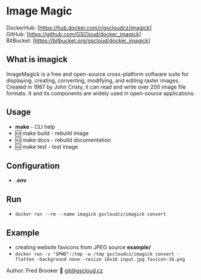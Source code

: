 # Image Magic

DockerHub: [https://hub.docker.com/r/gscloudcz/imagick]  
GitHub: [https://github.com/GSCloud/docker_imagick]  
BitBucket: [https://bitbucket.org/gscloud/docker_imagick]

## What is imagick

ImageMagick is a free and open-source cross-platform software suite for displaying, creating, converting, modifying, and editing raster images. Created in 1987 by John Cristy, it can read and write over 200 image file formats. It and its components are widely used in open-source applications.

## Usage

* **make** - CLI help
* 🆘 make build - rebuild image
* 🆘 make docs - rebuild documentation
* 🆘 make test - test image

## Configuration

* **.env**

## Run

* `docker run --rm --name imagick gscloudcz/imagick convert`

## Example

* creating website favicons from JPEG source **example/**
* `docker run -v "$PWD":/tmp -w /tmp gscloudcz/imagick convert -flatten -background none -resize 16x16 input.jpg favicon-16.png`

Author: Fred Brooker 💌 <git@gscloud.cz>
